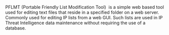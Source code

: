 PFLMT (Portable Friendly List Modification Tool)  is a simple web based tool used for editing text files that reside in a specified folder on a web server. Commonly used for editing IP lists from a web GUI. Such lists are used in IP Threat Intelligence data maintenance without requiring the use of a database.